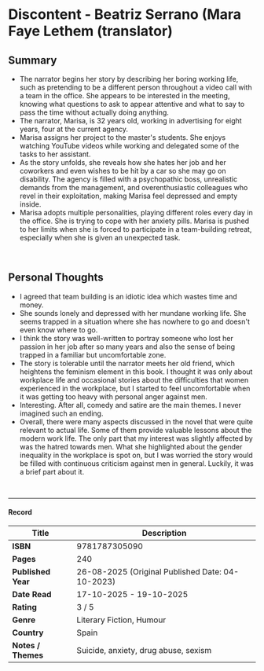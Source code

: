 # Discontent - Beatriz Serrano (Mara Faye Lethem (translator)

## Summary
* The narrator begins her story by describing her boring working life, such as pretending to be a different person throughout a video call with a team in the office. She appears to be interested in the meeting, knowing what questions to ask to appear attentive and what to say to pass the time without actually doing anything.
* The narrator, Marisa, is 32 years old, working in advertising for eight years, four at the current agency.
* Marisa assigns her project to the master's students. She enjoys watching YouTube videos while working and delegated some of the tasks to her assistant.
* As the story unfolds, she reveals how she hates her job and her coworkers and even wishes to be hit by a car so she may go on disability. The agency is filled with a psychopathic boss, unrealistic demands from the management, and overenthusiastic colleagues who revel in their exploitation, making Marisa feel depressed and empty inside.
* Marisa adopts multiple personalities, playing different roles every day in the office. She is trying to cope with her anxiety pills.  Marisa is pushed to her limits when she is forced to participate in a team-building retreat, especially when she is given an unexpected task.
<br>

## Personal Thoughts
* I agreed that team building is an idiotic idea which wastes time and money.
* She sounds lonely and depressed with her mundane working life. She seems trapped in a situation where she has nowhere to go and doesn't even know where to go.
* I think the story was well-written to portray someone who lost her passion in her job after so many years and also the sense of being trapped in a familiar but uncomfortable zone.
* The story is tolerable until the narrator meets her old friend, which heightens the feminism element in this book. I thought it was only about workplace life and occasional stories about the difficulties that women experienced in the workplace, but I started to feel uncomfortable when it was getting too heavy with personal anger against men.
* Interesting. After all, comedy and satire are the main themes. I never imagined such an ending. 
* Overall, there were many aspects discussed in the novel that were quite relevant to actual life. Some of them provide valuable lessons about the modern work life. The only part that my interest was slightly affected by was the hatred towards men. What she highlighted about the gender inequality in the workplace is spot on, but I was worried the story would be filled with continuous criticism against men in general. Luckily, it was a brief part about it.
<br>

***

#### Record
| Title | Description |
| -- | -- |
| **ISBN** | 9781787305090 |
| **Pages** | 240 |
| **Published Year** | 26-08-2025 (Original Published Date: 04-10-2023) |
| **Date Read** | 17-10-2025 - 19-10-2025 |
| **Rating** | 3 / 5 |
| **Genre** | Literary Fiction, Humour |
| **Country** | Spain |
| **Notes / Themes** | Suicide, anxiety, drug abuse, sexism | 

